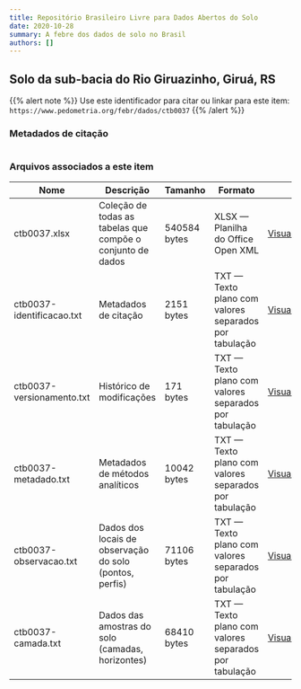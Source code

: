 ```yaml
---
title: Repositório Brasileiro Livre para Dados Abertos do Solo
date: 2020-10-28
summary: A febre dos dados de solo no Brasil
authors: []
---
```


## Solo da sub-bacia do Rio Giruazinho, Giruá, RS

<style>
div.alert > div {
    font-size: 0.8rem;
}
</style>

{{% alert note %}}
Use este identificador para citar ou linkar para este item: `https://www.pedometria.org/febr/dados/ctb0037`
{{% /alert %}}

### Metadados de citação

<table>
<!-- Fonte: https://gist.github.com/jfreels/6814721 -->
<script src="https://d3js.org/d3.v3.min.js" charset="utf-8"></script>
<script type='text/javascript' src='/febr/busca/script.js'></script>
<script type='text/javascript'>
  d3.tsv('/febr/dados/ctb0037/ctb0037-identificacao.txt',function (data) {
    var columns = ['campo', 'valor']
    tabulate(data, columns)
  })
</script>
</table>

### Arquivos associados a este item

<table style="width:100%">
  <thead>
    <tr>
      <th>Nome</th>
      <th>Descrição</th>
      <th>Tamanho</th>
      <th>Formato</th>
      <th></th>
    </tr>
  </thead>
  <tbody>
    <tr>
      <td>ctb0037.xlsx</td>
      <td>Coleção de todas as tabelas que compõe o conjunto de dados</td>
      <td>540584 bytes</td>
      <td>XLSX — Planilha do Office Open XML</td>
      <td><a href="https://cloud.utfpr.edu.br/index.php/s/Df6dhfzYJ1DDeso/download?path=%2Fctb0037&files=ctb0037.xlsx" class="btn btn-primary btn-block" role="button">Visualizar/Abrir</a></td>
    </tr>
    <tr>
      <td>ctb0037-identificacao.txt</td>
      <td>Metadados de citação</td>
      <td>2151 bytes</td>
      <td>TXT — Texto plano com valores separados por tabulação</td>
      <td><a href="https://cloud.utfpr.edu.br/index.php/s/Df6dhfzYJ1DDeso/download?path=%2Fctb0037&files=ctb0037-identificacao.txt" class="btn btn-primary btn-block" role="button">Visualizar/Abrir</a></td>
    </tr>
    <tr>
      <td>ctb0037-versionamento.txt</td>
      <td>Histórico de modificações</td>
      <td>171 bytes</td>
      <td>TXT — Texto plano com valores separados por tabulação</td>
      <td><a href="https://cloud.utfpr.edu.br/index.php/s/Df6dhfzYJ1DDeso/download?path=%2Fctb0037&files=ctb0037-versionamento.txt" class="btn btn-primary btn-block" role="button">Visualizar/Abrir</a></td>
    </tr>
    <tr>
      <td>ctb0037-metadado.txt</td>
      <td>Metadados de métodos analíticos</td>
      <td>10042 bytes</td>
      <td>TXT — Texto plano com valores separados por tabulação</td>
      <td><a href="https://cloud.utfpr.edu.br/index.php/s/Df6dhfzYJ1DDeso/download?path=%2Fctb0037&files=ctb0037-metadado.txt" class="btn btn-primary btn-block" role="button">Visualizar/Abrir</a></td>
    </tr>
    <tr>
      <td>ctb0037-observacao.txt</td>
      <td>Dados dos locais de observação do solo (pontos, perfis)</td>
      <td>71106 bytes</td>
      <td>TXT — Texto plano com valores separados por tabulação</td>
      <td><a href="https://cloud.utfpr.edu.br/index.php/s/Df6dhfzYJ1DDeso/download?path=%2Fctb0037&files=ctb0037-observacao.txt" class="btn btn-primary btn-block" role="button">Visualizar/Abrir</a></td>
    </tr>
    <tr>
      <td>ctb0037-camada.txt</td>
      <td>Dados das amostras do solo (camadas, horizontes)</td>
      <td>68410 bytes</td>
      <td>TXT — Texto plano com valores separados por tabulação</td>
      <td><a href="https://cloud.utfpr.edu.br/index.php/s/Df6dhfzYJ1DDeso/download?path=%2Fctb0037&files=ctb0037-camada.txt" class="btn btn-primary btn-block" role="button">Visualizar/Abrir</a></td>
    </tr>
  </tbody>
</table>
